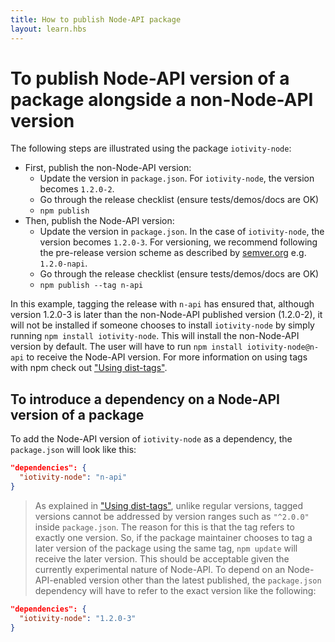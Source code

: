 ```yaml
---
title: How to publish Node-API package
layout: learn.hbs
---
```


# To publish Node-API version of a package alongside a non-Node-API version

The following steps are illustrated using the package `iotivity-node`:

- First, publish the non-Node-API version:
  - Update the version in `package.json`. For `iotivity-node`, the version
    becomes `1.2.0-2`.
  - Go through the release checklist (ensure tests/demos/docs are OK)
  - `npm publish`
- Then, publish the Node-API version:
  - Update the version in `package.json`. In the case of `iotivity-node`,
    the version becomes `1.2.0-3`. For versioning, we recommend following
    the pre-release version scheme as described by
    [semver.org](https://semver.org/#spec-item-9) e.g. `1.2.0-napi`.
  - Go through the release checklist (ensure tests/demos/docs are OK)
  - `npm publish --tag n-api`

In this example, tagging the release with `n-api` has ensured that, although
version 1.2.0-3 is later than the non-Node-API published version (1.2.0-2), it
will not be installed if someone chooses to install `iotivity-node` by simply
running `npm install iotivity-node`. This will install the non-Node-API version
by default. The user will have to run `npm install iotivity-node@n-api` to
receive the Node-API version. For more information on using tags with npm check
out ["Using dist-tags"][].

## To introduce a dependency on a Node-API version of a package

To add the Node-API version of `iotivity-node` as a dependency, the `package.json`
will look like this:

```json
"dependencies": {
  "iotivity-node": "n-api"
}
```

> As explained in
> ["Using dist-tags"][], unlike regular versions, tagged versions cannot be
> addressed by version ranges such as `"^2.0.0"` inside `package.json`. The
> reason for this is that the tag refers to exactly one version. So, if the
> package maintainer chooses to tag a later version of the package using the
> same tag, `npm update` will receive the later version. This should be acceptable
> given the currently experimental nature of Node-API. To depend on an Node-API-enabled
> version other than the latest published, the `package.json` dependency will
> have to refer to the exact version like the following:

```json
"dependencies": {
  "iotivity-node": "1.2.0-3"
}
```

["Using dist-tags"]: https://docs.npmjs.com/getting-started/using-tags
